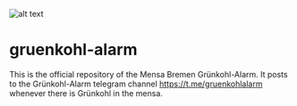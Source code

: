 ![alt text](https://hci.uni-bremen.de/wp-content/uploads/2019/01/kohl.jpg "Grünkohl-Alarm")

# gruenkohl-alarm
This is the official repository of the Mensa Bremen Grünkohl-Alarm. It posts to the Grünkohl-Alarm telegram channel https://t.me/gruenkohlalarm whenever there is Grünkohl in the mensa.
